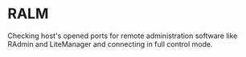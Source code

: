 # RALM
Checking host's opened ports for remote administration software like RAdmin and LiteManager and connecting in full control mode.
